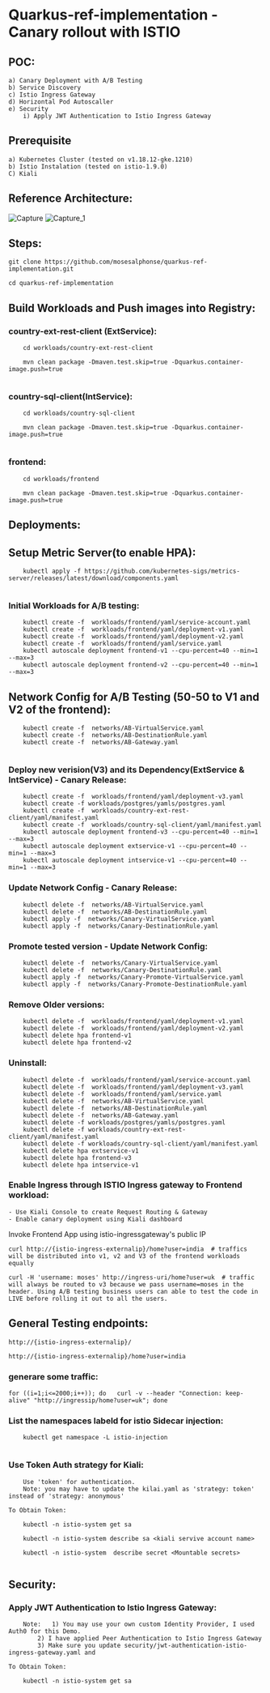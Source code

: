 # Quarkus-ref-implementation - Canary rollout with ISTIO

## POC:
```
a) Canary Deployment with A/B Testing
b) Service Discovery
c) Istio Ingress Gateway
d) Horizontal Pod Autoscaller
e) Security
	i) Apply JWT Authentication to Istio Ingress Gateway
```
## Prerequisite

```
a) Kubernetes Cluster (tested on v1.18.12-gke.1210)
b) Istio Instalation (tested on istio-1.9.0)
C) Kiali

```
##  Reference Architecture:
![Capture](https://user-images.githubusercontent.com/16347988/110306608-eb84dc00-7ff5-11eb-9d8a-aed13b6829d0.JPG)
![Capture_1](https://user-images.githubusercontent.com/16347988/110306631-f0499000-7ff5-11eb-84ba-21090dda7ac3.JPG)

##  Steps:

```
git clone https://github.com/mosesalphonse/quarkus-ref-implementation.git

cd quarkus-ref-implementation

```
##  Build Workloads and Push images into Registry:

### country-ext-rest-client (ExtService):
```
	cd workloads/country-ext-rest-client

	mvn clean package -Dmaven.test.skip=true -Dquarkus.container-image.push=true
  
```
### country-sql-client(IntService):
```
	cd workloads/country-sql-client

	mvn clean package -Dmaven.test.skip=true -Dquarkus.container-image.push=true
  
```
### frontend:
```
	cd workloads/frontend
	
	mvn clean package -Dmaven.test.skip=true -Dquarkus.container-image.push=true
```
## Deployments:

## Setup Metric Server(to enable HPA):

```
	kubectl apply -f https://github.com/kubernetes-sigs/metrics-server/releases/latest/download/components.yaml
	
```

### Initial Workloads for A/B testing:
```
	kubectl create -f  workloads/frontend/yaml/service-account.yaml
	kubectl create -f  workloads/frontend/yaml/deployment-v1.yaml
	kubectl create -f  workloads/frontend/yaml/deployment-v2.yaml
	kubectl create -f  workloads/frontend/yaml/service.yaml
	kubectl autoscale deployment frontend-v1 --cpu-percent=40 --min=1 --max=3
	kubectl autoscale deployment frontend-v2 --cpu-percent=40 --min=1 --max=3
```
## Network Config for A/B Testing (50-50 to V1 and V2 of the frontend):

```
	kubectl create -f  networks/AB-VirtualService.yaml
	kubectl create -f  networks/AB-DestinationRule.yaml
	kubectl create -f  networks/AB-Gateway.yaml
	
```

### Deploy new verision(V3) and its Dependency(ExtService & IntService) - Canary Release:
```
	kubectl create -f  workloads/frontend/yaml/deployment-v3.yaml
	kubectl create -f workloads/postgres/yamls/postgres.yaml
	kubectl create -f  workloads/country-ext-rest-client/yaml/manifest.yaml
	kubectl create -f  workloads/country-sql-client/yaml/manifest.yaml
	kubectl autoscale deployment frontend-v3 --cpu-percent=40 --min=1 --max=3
	kubectl autoscale deployment extservice-v1 --cpu-percent=40 --min=1 --max=3
	kubectl autoscale deployment intservice-v1 --cpu-percent=40 --min=1 --max=3
```

### Update Network Config - Canary Release:
```
	kubectl delete -f  networks/AB-VirtualService.yaml
	kubectl delete -f  networks/AB-DestinationRule.yaml
	kubectl apply -f  networks/Canary-VirtualService.yaml
	kubectl apply -f  networks/Canary-DestinationRule.yaml

```

### Promote tested version - Update Network Config:
```
	kubectl delete -f  networks/Canary-VirtualService.yaml
	kubectl delete -f  networks/Canary-DestinationRule.yaml
	kubectl apply -f  networks/Canary-Promote-VirtualService.yaml
	kubectl apply -f  networks/Canary-Promote-DestinationRule.yaml

```

### Remove Older versions:
```
	kubectl delete -f  workloads/frontend/yaml/deployment-v1.yaml
	kubectl delete -f  workloads/frontend/yaml/deployment-v2.yaml
	kubectl delete hpa frontend-v1
	kubectl delete hpa frontend-v2
```

### Uninstall:
```
	kubectl delete -f  workloads/frontend/yaml/service-account.yaml
	kubectl delete -f  workloads/frontend/yaml/deployment-v3.yaml
	kubectl delete -f  workloads/frontend/yaml/service.yaml
	kubectl delete -f  networks/AB-VirtualService.yaml
	kubectl delete -f  networks/AB-DestinationRule.yaml
	kubectl delete -f  networks/AB-Gateway.yaml
	kubectl delete -f workloads/postgres/yamls/postgres.yaml
	kubectl delete -f workloads/country-ext-rest-client/yaml/manifest.yaml
	kubectl delete -f workloads/country-sql-client/yaml/manifest.yaml
	kubectl delete hpa extservice-v1
	kubectl delete hpa frontend-v3
	kubectl delete hpa intservice-v1
```

###  Enable Ingress through ISTIO Ingress gateway to Frontend workload:
	- Use Kiali Console to create Request Routing & Gateway
	- Enable canary deployment using Kiali dashboard

Invoke Frontend App using istio-ingressgateway's public IP
```
curl http://{istio-ingress-externalip}/home?user=india  # traffics will be distributed into v1, v2 and V3 of the frontend workloads equally

curl -H 'username: moses' http://ingress-uri/home?user=uk  # traffic will always be routed to v3 because we pass username=moses in the header. Using A/B testing business users can able to test the code in LIVE before rolling it out to all the users.

```

## General Testing endpoints:
```
http://{istio-ingress-externalip}/

http://{istio-ingress-externalip}/home?user=india

```
### generare some traffic:
```
for ((i=1;i<=2000;i++)); do   curl -v --header "Connection: keep-alive" "http://ingressip/home?user=uk"; done
```

### List the namespaces labeld for istio Sidecar injection:
```
	kubectl get namespace -L istio-injection
	
```
### Use Token Auth strategy for Kiali:
```
	Use 'token' for authentication.
	Note: you may have to update the kilai.yaml as 'strategy: token' instead of 'strategy: anonymous'
	
To Obtain Token:
	
	kubectl -n istio-system get sa
	
	kubectl -n istio-system describe sa <kiali servive account name>
	
	kubectl -n istio-system  describe secret <Mountable secrets>
	
```

## Security:

### Apply JWT Authentication to Istio Ingress Gateway:
```
	Note: 	1) You may use your own custom Identity Provider, I used Auth0 for this Demo.
		2) I have applied Peer Authentication to Istio Ingress Gateway
		3) Make sure you update security/jwt-authentication-istio-ingress-gateway.yaml and 
	
To Obtain Token:
	
	kubectl -n istio-system get sa
	

	
```
